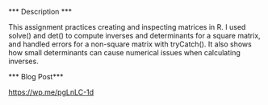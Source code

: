 *** Description ***

This assignment practices creating and inspecting matrices in R. I used solve() and det() to compute inverses and determinants for a square matrix, and handled errors for a non-square matrix with tryCatch(). It also shows how small determinants can cause numerical issues when calculating inverses.

*** Blog Post***

https://wp.me/pgLnLC-1d
